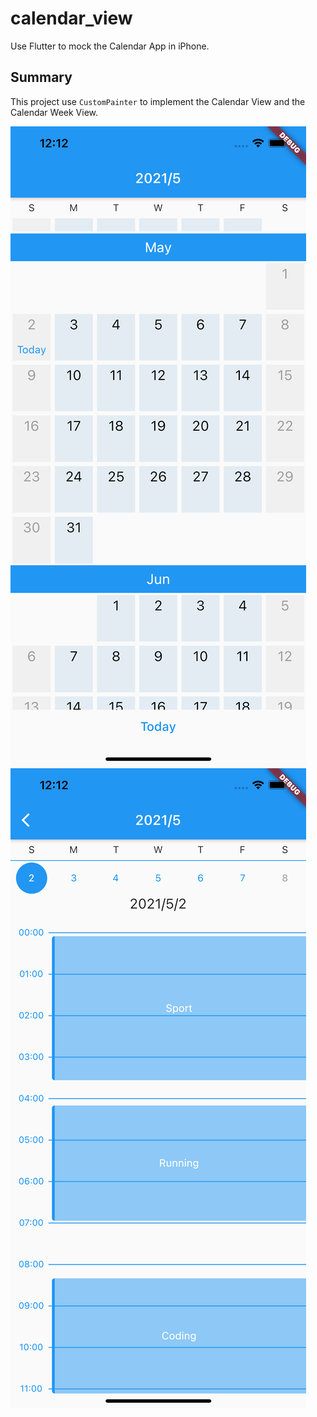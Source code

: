 # calendar_view

Use Flutter to mock the Calendar App in iPhone.

## Summary

This project use `CustomPainter` to implement the Calendar View and the Calendar Week View.

![](calendar1.png)
![](calendar2.png)